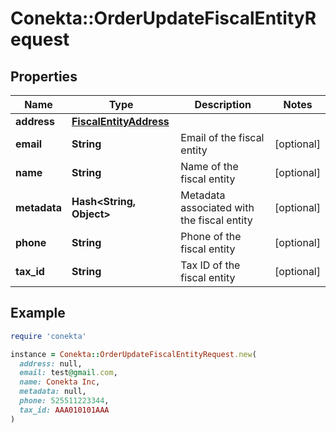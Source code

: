 # Conekta::OrderUpdateFiscalEntityRequest

## Properties

| Name | Type | Description | Notes |
| ---- | ---- | ----------- | ----- |
| **address** | [**FiscalEntityAddress**](FiscalEntityAddress.md) |  |  |
| **email** | **String** | Email of the fiscal entity | [optional] |
| **name** | **String** | Name of the fiscal entity | [optional] |
| **metadata** | **Hash&lt;String, Object&gt;** | Metadata associated with the fiscal entity | [optional] |
| **phone** | **String** | Phone of the fiscal entity | [optional] |
| **tax_id** | **String** | Tax ID of the fiscal entity | [optional] |

## Example

```ruby
require 'conekta'

instance = Conekta::OrderUpdateFiscalEntityRequest.new(
  address: null,
  email: test@gmail.com,
  name: Conekta Inc,
  metadata: null,
  phone: 525511223344,
  tax_id: AAA010101AAA
)
```

